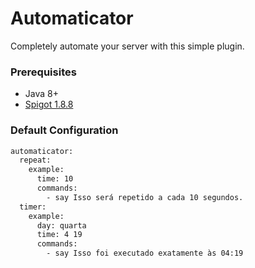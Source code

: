 # Automaticator
Completely automate your server with this simple plugin.

### Prerequisites
* Java 8+
* [Spigot 1.8.8](https://cdn.getbukkit.org/spigot/spigot-1.8.8-R0.1-SNAPSHOT-latest.jar)

### Default Configuration
```xml
automaticator:
  repeat:
    example:
      time: 10
      commands:
        - say Isso será repetido a cada 10 segundos.
  timer:
    example:
      day: quarta
      time: 4 19
      commands:
        - say Isso foi executado exatamente às 04:19
```
